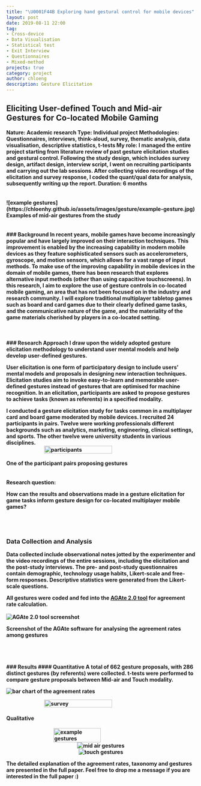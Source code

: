 ```yaml
---
title: "\U0001F44B Exploring hand gestural control for mobile devices"
layout: post
date: 2019-08-11 22:00
tag:
- Cross-device
- Data Visualisation
- Statistical test
- Exit Interview
- Questionnaires
- Mixed-method
projects: true
category: project
author: chloeng
description: Gesture Elicitation
---
```


## Eliciting User-defined Touch and Mid-air Gestures for Co-located Mobile Gaming
<b>
<b>Nature: </b> Academic research

<b>
<b>Type: </b> Individual project

<b>
<b>Methodologies: </b> Questionnaires, interviews, think-aloud, survey, thematic analysis, data visualisation, descriptive statistics, t-tests

<b>
<b>My role: </b> I managed the entire project starting from literature review of past gesture elicitation studies and gestural control. Following the study design, which includes survey design, artifact design, interview script, I went on recruiting participants and carrying out the lab sessions. After collecting video recordings of the elicitation and survey response, I coded the quant/qual data for analysis, subsequently writing up the report.

<b>
<b>Duration: </b> 6 months
<br>
<br>
<br>
![example gestures](https://chloenhy.github.io/assets/images/gesture/example-gesture.jpg)
<figcaption>Examples of mid-air gestures from the study</figcaption>
<br>
<br>
### Background
<b>
In recent years, mobile games have become increasingly popular and have largely improved on their interaction techniques. This improvement is enabled by the increasing capability in modern mobile devices as they feature sophisticated sensors such as accelerometers, gyroscope, and motion sensors, which allows for a vast range of input methods. 

<b>
To make use of the improving capability in mobile devices in the domain of mobile games, there has been research that explores alternative input methods (other than using capacitive touchscreens).

<b>
In this research, I aim <span class="evidence">to explore the use of gesture controls in co-located mobile gaming, an area that has not been focused on in the industry and research community</span>. I will explore traditional multiplayer tabletop games such as board and card games due to their clearly defined game tasks, and the communicative nature of the game, and the materiality of the game materials cherished by players in a co-located setting.
<br>
<br>
<br>
<br>
### Research Approach
<b>
I draw upon the widely adopted gesture elicitation methodology to understand user mental models and help develop user-defined gestures. 

<b>User elicitation is one form of participatory design to include users’ mental models and proposals in designing new interaction techniques. <span class="evidence">Elicitation studies aim to invoke easy-to-learn and memorable user-defined gestures</span> instead of gestures that are optimised for machine recognition. In an elicitation, participants are asked to propose gestures to achieve tasks (known as referents) in a specified modality.

<b>
I conducted a gesture elicitation study for tasks common in a multiplayer card and board game moderated by mobile devices. I recruited 24 participants in pairs. Twelve were working professionals different backgrounds such as analytics, marketing, engineering, clinical settings, and sports. The other twelve were university students in various disciplines.


<div style="display: flex; justify-content: center;">
<img alt="participants" src="https://chloenhy.github.io/assets/images/gesture/participants.jpg" width="60%" height="60%" align="middle"/>
</div>
<br>
<figcaption>One of the participant pairs proposing gestures</figcaption>
<br>
<br>
<b>Research question: 

<b><b>How can the results and observations made in a gesture elicitation for game tasks inform gesture design for co-located multiplayer mobile games?</b>
<br>
<br>
<br>
<br>
### Data Collection and Analysis
<b>Data collected include <b>observational notes</b> jotted by the experimenter and the <b>video recordings</b> of the entire sessions, including the elicitation and the post-study interviews. The <b>pre-</b> and <b>post-study questionnaires</b> contain demographic, technology usage habits, Likert-scale and free-form responses. <b>Descriptive statistics</b> were generated from the Likert-scale questions. 

<b>All gestures were coded and fed into the <a href="http://depts.washington.edu/acelab/proj/dollar/agate.html" target="_blank">AGAte 2.0 tool</a> for <b>agreement rate</b> calculation.
<br>
<br>
![AGAte 2.0 tool screenshot](https://chloenhy.github.io/assets/images/gesture/agate.jpg)
<figcaption>Screenshot of the AGAte software for analysing the agreement rates among gestures</figcaption>
<br>
<br>
<br>
<br>
### Results
#### Quantitative 
<b>A total of 662 gesture proposals, with 286 distinct gestures (by referents) were collected. t-tests were performed to compare gesture proposals between Mid-air and Touch modality.

![bar chart of the agreement rates](https://chloenhy.github.io/assets/images/gesture/agreement-rates.jpg)


<div style="display: flex; justify-content: center;">
  <img alt="survey" src="https://chloenhy.github.io/assets/images/gesture/gesture-survey.jpg" width="60%" height="60%" align="middle"/>
</div>

#### Qualitative 
<div style="display: flex; justify-content: center;">
    <img alt="example gestures" src="https://chloenhy.github.io/assets/images/gesture/collab-gesture.jpg" width="50%" height="50%" />
</div>
<div style="display: flex; justify-content: center;">
<img alt="mid air gestures" src="https://chloenhy.github.io/assets/images/gesture/mid-air-gesture.jpg"/>
</div>
<div style="display: flex; justify-content: center;">
<img alt="touch gestures" src="https://chloenhy.github.io/assets/images/gesture/touch-gesture.jpg"/>
</div>




The detailed explanation of the agreement rates, taxonomy and gestures are presented in the full paper. Feel free to drop me a message if you are interested in the full paper :)
